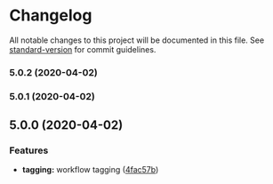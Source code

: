 # Changelog

All notable changes to this project will be documented in this file. See [standard-version](https://github.com/conventional-changelog/standard-version) for commit guidelines.

### 5.0.2 (2020-04-02)

### 5.0.1 (2020-04-02)

## 5.0.0 (2020-04-02)


### Features

* **tagging:** workflow tagging ([4fac57b](https://github.com/americanexpress/one-app/commit/4fac57bbc3bef5198798437c5f27ac571f29a76f))
